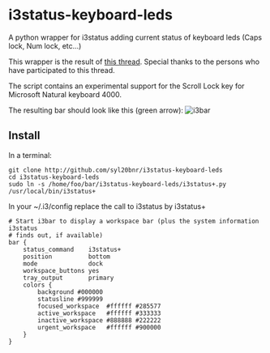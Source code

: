 i3status-keyboard-leds
======================

A python wrapper for i3status adding current status of keyboard leds (Caps lock, Num lock, etc...)

This wrapper is the result of [this thread](https://faq.i3wm.org/question/1258/i3bari3status-is-it-possible-to-have-caps-lock-and-num-lock-indicator/).
Special thanks to the persons who have participated to this thread.

The script contains an experimental support for the Scroll Lock key for Microsoft Natural keyboard 4000. 

The resulting bar should look like this (green arrow):
![i3bar](https://raw.github.com/syl20bnr/i3status-keyboard-leds/master/i3bar.png)

Install
---------

In a terminal:

    git clone http://github.com/syl20bnr/i3status-keyboard-leds
    cd i3status-keyboard-leds
    sudo ln -s /home/foo/bar/i3status-keyboard-leds/i3status+.py /usr/local/bin/i3status+

In your ~/.i3/config replace the call to i3status by i3status+

    # Start i3bar to display a workspace bar (plus the system information i3status
    # finds out, if available)
    bar {
        status_command    i3status+
        position          bottom
        mode              dock
        workspace_buttons yes
        tray_output       primary
        colors {
            background #000000
            statusline #999999
            focused_workspace  #ffffff #285577
            active_workspace   #ffffff #333333
            inactive_workspace #888888 #222222
            urgent_workspace   #ffffff #900000
        }
    }

